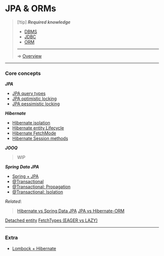 # JPA & ORMs

> [!tip] ***Required knowledge***
> - [DBMS](Required%20knowledge/DBMS)
> - [JDBC](Required%20knowledge/JDBC)
> - [ORM](Required%20knowledge/ORM)
> --- 
> => [Overview](Overview.md)

---

### Core concepts

***JPA***
- [JPA query types](JPA%20query%20types.md)
- [JPA optimistic locking](JPA%20optimistic%20locking.md)
- [JPA pessimistic locking](JPA%20pessimistic%20locking.md)

***Hibernate***
- [Hibernate isolation](Hibernate%20isolation.md)
- [Hibernate entity Lifecycle](Hibernate%20entity%20Lifecycle.md)
- [Hibernate FetchMode](Hibernate%20FetchMode.md)
- [Hibernate Session methods](Hibernate%20Session%20methods.md)

***JOOQ***
 > WIP

***Spring Data JPA***
- [Spring + JPA](Spring%20+%20JPA.md)
- [@Transactional](@Transactional.md)
- [@Transactional: Propagation](@Transactional%20Propagation.md)
- [@Transactional: Isolation](@Transactional%20Isolation)

*Related*:
> [Hibernate vs Spring Data JPA](Hibernate%20vs%20Spring%20Data%20JPA.md)
> [JPA vs Hibernate-ORM](JPA%20vs%20Hibernate-ORM.md)


[Detached entity](Detached%20entity.md)
[FetchTypes (EAGER vs LAZY)](FetchTypes%20(EAGER%20vs%20LAZY).md)

---

### Extra
- [Lombock + Hibernate](Lombock%20+%20Hibernate.md)